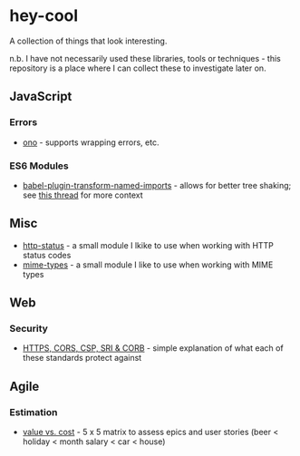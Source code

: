 # hey-cool

A collection of things that look interesting.

n.b. I have not necessarily used these libraries, tools or techniques - this repository is a place where I can collect these to investigate later on.

## JavaScript

### Errors

* [ono](https://github.com/James-Messinger/ono) - supports wrapping errors, etc.

### ES6 Modules

* [babel-plugin-transform-named-imports](https://github.com/SectorLabs/babel-plugin-transform-named-imports) - allows for better tree shaking; see [this thread](https://twitter.com/AdamRackis/status/1023309788246167552) for more context

## Misc

* [http-status](https://www.npmjs.com/package/http-status) - a small module I lkike to use when working with HTTP status codes
* [mime-types](https://www.npmjs.com/package/mime-types) - a small module I like to use when working with MIME types

## Web

### Security

* [HTTPS, CORS, CSP, SRI & CORB](https://twitter.com/jaffathecake/status/1006445088820506626?lang=en) - simple explanation of what each of these standards protect against

## Agile

### Estimation

* [value vs. cost](https://twitter.com/screaminhias/status/1002835968364306432?lang=en) - 5 x 5 matrix to assess epics and user stories (beer < holiday < month salary < car < house)
